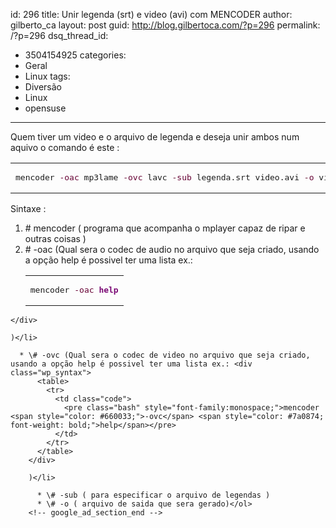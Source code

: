 id: 296
title: Unir legenda (srt) e video (avi) com MENCODER
author: gilberto_ca
layout: post
guid: http://blog.gilbertoca.com/?p=296
permalink: /?p=296
dsq_thread_id:
  - 3504154925
categories:
  - Geral
  - Linux
tags:
  - Diversão
  - Linux
  - opensuse
---
<!-- google_ad_section_start -->

Quem tiver um video e o arquivo de legenda e deseja unir ambos num aquivo o comando é este : 

<div class="wp_syntax">
  <table>
    <tr>
      <td class="code">
        <pre class="bash" style="font-family:monospace;">mencoder <span style="color: #660033;">-oac</span> mp3lame <span style="color: #660033;">-ovc</span> lavc <span style="color: #660033;">-sub</span> legenda.srt video.avi <span style="color: #660033;">-o</span> videocomlegenda.avi</pre>
      </td>
    </tr>
  </table>
</div>

Sintaxe :

  1. \# mencoder ( programa que acompanha o mplayer capaz de ripar e outras coisas )
  2. \# -oac (Qual sera o codec de audio no arquivo que seja criado, usando a opção help é possivel ter uma lista ex.: <div class="wp_syntax">
      <table>
        <tr>
          <td class="code">
            <pre class="bash" style="font-family:monospace;">mencoder <span style="color: #660033;">-oac</span> <span style="color: #7a0874; font-weight: bold;">help</span></pre>
          </td>
        </tr>
      </table>
    </div>
    
    )</li> 
    
      * \# -ovc (Qual sera o codec de video no arquivo que seja criado, usando a opção help é possivel ter uma lista ex.: <div class="wp_syntax">
          <table>
            <tr>
              <td class="code">
                <pre class="bash" style="font-family:monospace;">mencoder <span style="color: #660033;">-ovc</span> <span style="color: #7a0874; font-weight: bold;">help</span></pre>
              </td>
            </tr>
          </table>
        </div>
        
        )</li> 
        
          * \# -sub ( para especificar o arquivo de legendas )
          * \# -o ( arquivo de saida que sera gerado)</ol> 
        <!-- google_ad_section_end -->